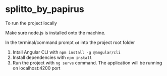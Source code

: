 # splitto_by_papirus

To run the project locally

Make sure node.js is installed onto the machine.

In the terminal/command prompt `cd` into the project root folder

1. Intall Angular CLI with `npm install -g @angular/cli`
2. Install dependencies with `npm install`
3. Run the project with `ng serve` command. The application will be running on localhost:4200 port
